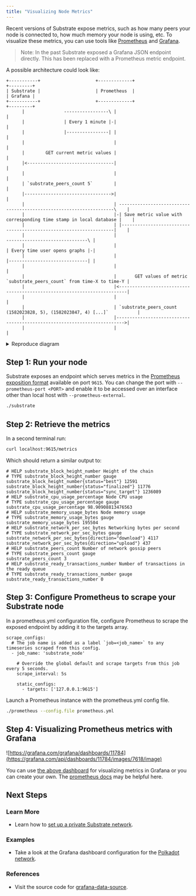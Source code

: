 ```yaml
---
title: "Visualizing Node Metrics"
---
```


Recent versions of Substrate expose metrics, such as how many peers your node is
connected to, how much memory your node is using, etc. To visualize these
metrics, you can use tools like [Prometheus](https://prometheus.io/) and
[Grafana](https://grafana.com/).

> Note: In the past Substrate exposed a Grafana JSON endpoint directly. This has
> been replaced with a Prometheus metric endpoint.

A possible architecture could look like:

```
+-----------+                     +-------------+                                                              +---------+
| Substrate |                     | Prometheus  |                                                              | Grafana |
+-----------+                     +-------------+                                                              +---------+
      |               -----------------\ |                                                                          |
      |               | Every 1 minute |-|                                                                          |
      |               |----------------| |                                                                          |
      |                                  |                                                                          |
      |        GET current metric values |                                                                          |
      |<---------------------------------|                                                                          |
      |                                  |                                                                          |
      | `substrate_peers_count 5`        |                                                                          |
      |--------------------------------->|                                                                          |
      |                                  | --------------------------------------------------------------------\    |
      |                                  |-| Save metric value with corresponding time stamp in local database |    |
      |                                  | |-------------------------------------------------------------------|    |
      |                                  |                                         -------------------------------\ |
      |                                  |                                         | Every time user opens graphs |-|
      |                                  |                                         |------------------------------| |
      |                                  |                                                                          |
      |                                  |       GET values of metric `substrate_peers_count` from time-X to time-Y |
      |                                  |<-------------------------------------------------------------------------|
      |                                  |                                                                          |
      |                                  | `substrate_peers_count (1582023828, 5), (1582023847, 4) [...]`           |
      |                                  |------------------------------------------------------------------------->|
      |                                  |                                                                          |

```

<details>
 <summary>Reproduce diagram</summary>

 Go to: https://textart.io/sequence

 ```
object Substrate Prometheus Grafana
note left of Prometheus: Every 1 minute
Prometheus->Substrate: GET current metric values
Substrate->Prometheus: `substrate_peers_count 5`
note right of Prometheus: Save metric value with corresponding time stamp in local database
note left of Grafana: Every time user opens graphs
Grafana->Prometheus: GET values of metric `substrate_peers_count` from time-X to time-Y
Prometheus->Grafana: `substrate_peers_count (1582023828, 5), (1582023847, 4) [...]`
 ```

</details>



## Step 1: Run your node

Substrate exposes an endpoint which serves metrics in the [Prometheus exposition
format](https://prometheus.io/docs/concepts/data_model/) available on port
`9615`. You can change the port with `--prometheus-port <PORT>` and enable it to
be accessed over an interface other than local host with
`--prometheus-external`.

```bash
./substrate
```

## Step 2: Retrieve the metrics

In a second terminal run:

```bash
curl localhost:9615/metrics
```

Which should return a similar output to:

```
# HELP substrate_block_height_number Height of the chain
# TYPE substrate_block_height_number gauge
substrate_block_height_number{status="best"} 12591
substrate_block_height_number{status="finalized"} 11776
substrate_block_height_number{status="sync_target"} 1236089
# HELP substrate_cpu_usage_percentage Node CPU usage
# TYPE substrate_cpu_usage_percentage gauge
substrate_cpu_usage_percentage 98.90908813476563
# HELP substrate_memory_usage_bytes Node memory usage
# TYPE substrate_memory_usage_bytes gauge
substrate_memory_usage_bytes 195504
# HELP substrate_network_per_sec_bytes Networking bytes per second
# TYPE substrate_network_per_sec_bytes gauge
substrate_network_per_sec_bytes{direction="download"} 4117
substrate_network_per_sec_bytes{direction="upload"} 437
# HELP substrate_peers_count Number of network gossip peers
# TYPE substrate_peers_count gauge
substrate_peers_count 3
# HELP substrate_ready_transactions_number Number of transactions in the ready queue
# TYPE substrate_ready_transactions_number gauge
substrate_ready_transactions_number 0
```

## Step 3: Configure Prometheus to scrape your Substrate node

In a prometheus.yml configuration file, configure Prometheus to scrape the exposed endpoint by adding it to the targets array.

```
scrape_configs:
  # The job name is added as a label `job=<job_name>` to any timeseries scraped from this config.
  - job_name: 'substrate_node'

    # Override the global default and scrape targets from this job every 5 seconds.
    scrape_interval: 5s

    static_configs:
      - targets: ['127.0.0.1:9615']
```

Launch a Prometheus instance with the prometheus.yml config file.

```bash
./prometheus --config.file prometheus.yml
```

## Step 4: Visualizing Prometheus metrics with Grafana

![https://grafana.com/grafana/dashboards/11784](https://grafana.com/api/dashboards/11784/images/7618/image)

You can use [the above dashboard](https://grafana.com/grafana/dashboards/11784/) for visualizing metrics in Grafana or you can create your own. The [prometheus docs](https://prometheus.io/docs/visualization/grafana/) may be helpful here.

## Next Steps

### Learn More

- Learn how to [set up a private Substrate network](start-a-private-network).

### Examples

- Take a look at the Grafana dashboard configuration for the [Polkadot
  network](https://github.com/w3f/polkadot-dashboard).

### References

<!-- TODO: Update this to RUSTDOC link-->

- Visit the source code for
  [grafana-data-source](https://github.com/paritytech/substrate/tree/master/client/grafana-data-source).

